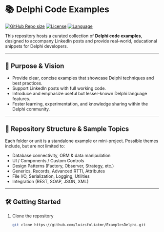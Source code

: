 # 📚 Delphi Code Examples

[![GitHub Repo size](https://img.shields.io/github/repo-size/luizsfoliatmr/ExamplesDelphi)](https://github.com/luizsfoliatmr/ExamplesDelphi)
[![License](https://img.shields.io/github/license/luizsfoliatmr/ExamplesDelphi)](https://github.com/luizsfoliatmr/ExamplesDelphi/blob/main/LICENSE)
[![Language](https://img.shields.io/badge/Language-Delphi-blue.svg)](https://www.embarcadero.com/products/delphi)

This repository hosts a curated collection of **Delphi code examples**, designed to accompany LinkedIn posts and provide real-world, educational snippets for Delphi developers.

---

## 🎯 Purpose & Vision

- Provide clear, concise examples that showcase Delphi techniques and best practices.  
- Support LinkedIn posts with full working code.  
- Introduce and emphasize useful but lesser-known Delphi language features.  
- Foster learning, experimentation, and knowledge sharing within the Delphi community.

---

## 📂 Repository Structure & Sample Topics

Each folder or unit is a standalone example or mini-project. Possible themes include, but are not limited to:

- Database connectivity, ORM & data manipulation  
- UI / Components / Custom Controls  
- Design Patterns (Factory, Observer, Strategy, etc.)  
- Generics, Records, Advanced RTTI, Attributes  
- File I/O, Serialization, Logging, Utilities  
- Integration (REST, SOAP, JSON, XML)  

---

## 🛠️ Getting Started

1. Clone the repository  
   ```bash
   git clone https://github.com/luizsfoliatmr/ExamplesDelphi.git

